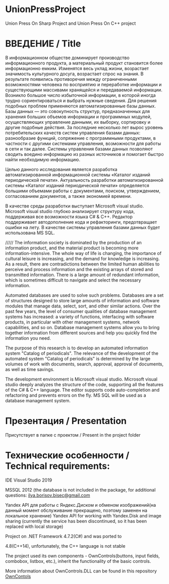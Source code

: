 # UnionPressProject
Union Press On Sharp Project and Union Press On C++ project

# ВВЕДЕНИЕ / Title
В информационном обществе доминирует производство информационного продукта, а материальный продукт становится более информационно емким. Изменятся весь уклад жизни, возрастает значимость культурного досуга, возрастает спрос на знания. В результате появились противоречия между ограниченными возможностями человека по восприятию и переработке информации и существующими массивами хранящейся и передаваемой информации. Возникло большое число избыточной информации, в которой иногда трудно сориентироваться и выбрать нужные сведения.
Для решения подобных проблем применяются автоматизированные базы данных. Базы данных — это совокупность структур, предназначенных для хранения больших объемов информации и программных модулей, осуществляющих управление данными, их выборку, сортировку и другие подобные действия.
За последние несколько лет вырос уровень потребительских качеств систем управления базами данных: разнообразие функций, сопряжение с программными продуктами, в частности с другими системами управления, возможности для работы в сети и так далее. Системы управления базами данных позволяют сводить воедино информацию из разных источников и помогает быстро найти необходимую информацию.

Целью данного исследования является разработка автоматизированной информационной системы «Каталог изданий периодической печати».
Актуальность разработки автоматизированной системы «Каталог изданий периодической печати» определяется большими объемами работы с документами, поиском, утверждением, согласованием документов, а также экономией времени. 

В качестве среды разработки выступает Microsoft visual studio. Microsoft visual studio глубоко анализирует структуру кода, поддерживая все возможности языка C# & C++. Редактор поддерживает автодополнение кода и рефакторинги, предотвращает ошибки на лету.
В качестве системы управления базами данных будет использована MS SQL.  

/////
The information society is dominated by the production of an information product, and the material product is becoming more information-intensive. The whole way of life is changing, the importance of cultural leisure is increasing, and the demand for knowledge is increasing. As a result, there are contradictions between the limited human abilities to perceive and process information and the existing arrays of stored and transmitted information. There is a large amount of redundant information, which is sometimes difficult to navigate and select the necessary information.

Automated databases are used to solve such problems. Databases are a set of structures designed to store large amounts of information and software modules that manage data, select, sort, and other similar actions.
Over the past few years, the level of consumer qualities of database management systems has increased: a variety of functions, interfacing with software products, in particular with other management systems, network capabilities, and so on. Database management systems allow you to bring together information from different sources and help you quickly find the information you need.

The purpose of this research is to develop an automated information system "Catalog of periodicals".
The relevance of the development of the automated system "Catalog of periodicals" is determined by the large volumes of work with documents, search, approval, approval of documents, as well as time savings. 

The development environment is Microsoft visual studio. Microsoft visual studio deeply analyzes the structure of the code, supporting all the features of the C# & C++ language. The editor supports code auto-completion and refactoring and prevents errors on the fly.
MS SQL will be used as a database management system.

# Презентация / Presentation
Присутствует в папке с проектом / Present in the project folder

# Технические особенности / Technical requirements:
IDE Visual Studio 2019

MSSQL 2012 (the database is not included in the package, for additional questions: <a>ilya.borisov.bisec@gmail.com</a>

Yandex API для работы с Яндекс.Диском и обменом изображений(на данный момент обслуживание прекращено, поэтому заменен на локальное хранение)
Yandex API for working with Yandex.Disk and image sharing (currently the service has been discontinued, so it has been replaced with local storage)

Project on .NET Framework 4.7.2(C#) and was ported to

4.8(C++14), unfortunately, the C++ language is not stable 

The project used its own components - OwnControls(buttons, input fields, combobox, listbox, etc.), inherit the functionality of the basic controls.
<p>More information about OwnControls.DLL can be found in this repository <a href="https://github.com/Sadochok-BISEC/CSharpAppCustomControls">OwnContols</a></p><br>


